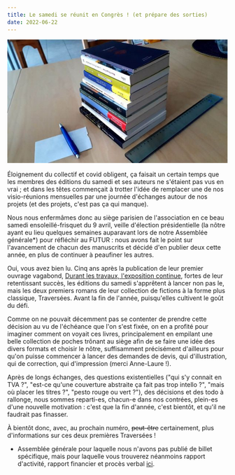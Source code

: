 ```yaml
---
title: Le samedi se réunit en Congrès ! (et prépare des sorties)
date: 2022-06-22
---
```

![Pile de livres sur une table avec une règle pour en mesurer la largeur ; un papier blanc et un stylo sont posés à côté](../_assets/uploads/images/blog/20220612_074000BD.jpg)

Éloignement du collectif et covid obligent, ça faisait un certain temps que les membres des éditions du samedi et ses auteurs ne s'étaient pas vus en vrai ; et dans les têtes commençait à trotter l'idée de remplacer une de nos visio-réunions mensuelles par une journée d'échanges autour de nos projets (et des projets, c'est pas ça qui manque).

Nous nous enfermâmes donc au siège parisien de l'association en ce beau samedi ensoleillé-frisquet du 9 avril, veille d'élection présidentielle (la nôtre ayant eu lieu quelques semaines auparavant lors de notre Assemblée générale*) pour réfléchir au FUTUR : nous avons fait le point sur l'avancement de chacun des manuscrits et décidé d'en publier deux cette année, en plus de continuer à peaufiner les autres.

Oui, vous avez bien lu. Cinq ans après la publication de leur premier ouvrage vagabond, [Durant les travaux, l'exposition continue](https://editionsdusamedi.fr/fr/static6/9782956245506), fortes de leur retentissant succès, les éditions du samedi s'apprêtent à lancer non pas le, mais les deux premiers romans de leur collection de fictions à la forme plus classique, Traversées. Avant la fin de l'année, puisqu'elles cultivent le goût du défi.

Comme on ne pouvait décemment pas se contenter de prendre cette décision au vu de l'échéance que l'on s'est fixée, on en a profité pour imaginer comment on voyait ces livres, principalement en empilant une belle collection de poches trônant au siège afin de se faire une idée des divers formats et choisir le nôtre, suffisamment précisément d'ailleurs pour qu'on puisse commencer à lancer des demandes de devis, qui d'illustration, qui de correction, qui d'impression (merci Anne-Laure !).

Après de longs échanges, des questions existentielles ("qui s'y connait en TVA ?", "est-ce qu'une couverture abstraite ça fait pas trop intello ?", "mais où placer les titres ?", "pesto rouge ou vert ?"), des décisions et des todo à rallonge, nous sommes reparti-es, chacun-e dans nos contrées, plein-es d'une nouvelle motivation : c'est que la fin d'année, c'est bientôt, et qu'il ne faudrait pas finasser.

À bientôt donc, avec, au prochain numéro, ~~peut-être~~ certainement, plus d'informations sur ces deux premières Traversées !

* Assemblée générale pour laquelle nous n'avons pas publié de billet spécifique, mais pour laquelle vous trouverez néanmoins rapport d'activité, rapport financier et procès verbal [ici](https://editionsdusamedi.fr/fr/static2/l-asso).